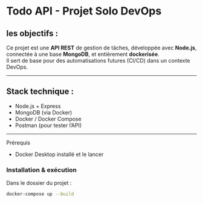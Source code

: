 # Todo API - Projet Solo DevOps

## les objectifs :

Ce projet est une **API REST** de gestion de tâches, développée avec **Node.js**, connectée à une base **MongoDB**, et entièrement **dockerisée**.  
Il sert de base pour des automatisations futures (CI/CD) dans un contexte DevOps.

---

## Stack technique :

- Node.js + Express
- MongoDB (via Docker)
- Docker / Docker Compose
- Postman (pour tester l’API)

---


Prérequis

- Docker Desktop installé et le lancer

### Installation & exécution

Dans le dossier du projet :

```bash
docker-compose up --build
